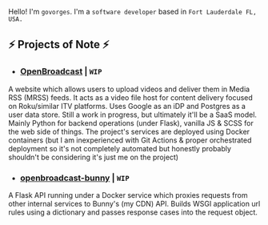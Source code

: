 Hello! I'm `govorges`. I'm a `software developer` based in `Fort Lauderdale FL, USA.`

## ⚡ Projects of Note ⚡
- ### [OpenBroadcast](https://openbroadcast.cz/) | `WIP`
A website which allows users to upload videos and deliver them in Media RSS (MRSS) feeds. It acts as a video file host for content delivery focused on Roku/similar ITV platforms. Uses Google as an iDP and Postgres as a user data store. Still a work in progress, but ultimately it'll be a SaaS model. Mainly Python for backend operations (under Flask), vanilla JS & SCSS for the web side of things. The project's services are deployed using Docker containers (but I am inexperienced with Git Actions & proper orchestrated deployment so it's not completely automated but honestly probably shouldn't be considering it's just me on the project)

- ### [openbroadcast-bunny](https://github.com/govorges/openbroadcast-bunny) | `WIP`
A Flask API running under a Docker service which proxies requests from other internal services to Bunny's (my CDN) API. Builds WSGI application url rules using a dictionary and passes response cases into the request object. 
